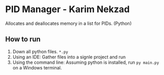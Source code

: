 # PID Manager - Karim Nekzad
Allocates and deallocates memory in a list for PIDs. (Python)



## How to run
1. Down all python files. `*.py`
2. Using an IDE: Gather files into a signle project and run
3. Using the command line: Assuming python is installed, run `py main.py` on a Windows terminal.
